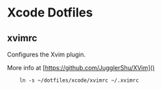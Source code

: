 # Xcode Dotfiles

## xvimrc

Configures the Xvim plugin.

More info at [https://github.com/JugglerShu/XVim]()

        ln -s ~/dotfiles/xcode/xvimrc ~/.xvimrc

